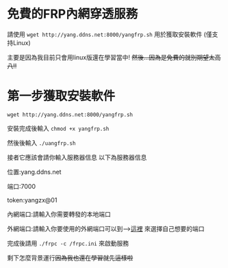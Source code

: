 # 免費的FRP內網穿透服務

請使用
``` wget http://yang.ddns.net:8000/yangfrp.sh ```
用於獲取安裝軟件 (僅支持Linux)

主要是因為我目前只會用linux版還在學習當中!
~~然後...因為是免費的就別期望太高八!!~~
# 第一步獲取安裝軟件

``` wget http://yang.ddns.net:8000/yangfrp.sh ```

安裝完成後輸入 ```chmod +x yangfrp.sh```

然後後輸入 ```./uangfrp.sh``` 

接者它應該會請你輸入服務器信息
以下為服務器信息

位置:yang.ddns.net

端口:7000

token:yangzx@01

內網端口:請輸入你需要轉發的本地端口

外網端口:請輸入你要使用的外網端口可以到-->[這裡](http://yang.ddns.net:9010) 來選擇自己想要的端口

 完成後請用 
```./frpc -c /frpc.ini```
來啟動服務

剩下怎麼背景運行~~因為我也還在學習就先這樣啦~~




